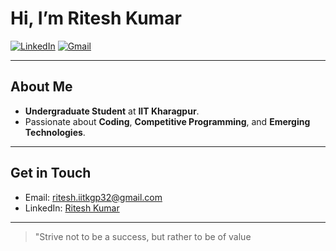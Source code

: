 #  Hi, I’m Ritesh Kumar

[![LinkedIn](https://img.shields.io/badge/LinkedIn-Connect-blue?style=flat&logo=linkedin)](https://www.linkedin.com/in/ritesh-kumar32/) [![Gmail](https://img.shields.io/badge/Gmail-contact-red?style=flat&logo=gmail)](mailto:ritesh.iitkgp32@gmail.com)

---

##  About Me

- **Undergraduate Student** at **IIT Kharagpur**.
- Passionate about **Coding**, **Competitive Programming**, and **Emerging Technologies**.

---

##  Get in Touch

- Email: [ritesh.iitkgp32@gmail.com](mailto:ritesh.iitkgp32@gmail.com)
- LinkedIn: [Ritesh Kumar](https://www.linkedin.com/in/ritesh-kumar32/)

---

> "Strive not to be a success, but rather to be of value
